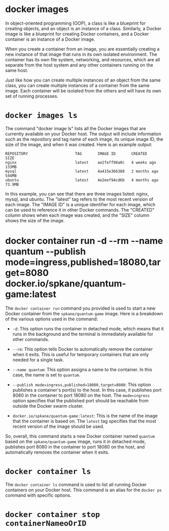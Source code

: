 
# docker images
In object-oriented programming (OOP), a class is like a blueprint for creating objects, and an object is an instance of a class. Similarly, a Docker image is like a blueprint for creating Docker containers, and a Docker container is an instance of a Docker image.

When you create a container from an image, you are essentially creating a new instance of that image that runs in its own isolated environment. The container has its own file system, networking, and resources, which are all separate from the host system and any other containers running on the same host.

Just like how you can create multiple instances of an object from the same class, you can create multiple instances of a container from the same image. Each container will be isolated from the others and will have its own set of running processes.



# `docker images ls`
The command "docker image ls" lists all the Docker images that are currently available on your Docker host. The output will include information such as the repository and tag name of each image, its unique image ID, the size of the image, and when it was created. Here is an example output:

```
REPOSITORY                     TAG       IMAGE ID       CREATED         SIZE
nginx                          latest    ae2feff98a0c   4 weeks ago     133MB
mysql                          latest    4a415e366388   2 months ago    544MB
ubuntu                         latest    4e2eef94cd6b   4 months ago    73.9MB
```

In this example, you can see that there are three images listed: nginx, mysql, and ubuntu. The "latest" tag refers to the most recent version of each image. The "IMAGE ID" is a unique identifier for each image, which can be used to reference it in other Docker commands. The "CREATED" column shows when each image was created, and the "SIZE" column shows the size of the image.
# docker container run -d --rm --name quantum --publish mode=ingress,published=18080,target=8080 docker.io/spkane/quantum-game:latest

The `docker container run` command you provided is used to start a new Docker container from the `spkane/quantum-game` image. Here is a breakdown of the various options used in the command:

- `-d`: This option runs the container in detached mode, which means that it runs in the background and the terminal is immediately available for other commands.

- `--rm`: This option tells Docker to automatically remove the container when it exits. This is useful for temporary containers that are only needed for a single task.

- `--name quantum`: This option assigns a name to the container. In this case, the name is set to `quantum`.

- `--publish mode=ingress,published=18080,target=8080`: This option publishes a container's port(s) to the host. In this case, it publishes port 8080 in the container to port 18080 on the host. The `mode=ingress` option specifies that the published port should be reachable from outside the Docker swarm cluster.

- `docker.io/spkane/quantum-game:latest`: This is the name of the image that the container is based on. The `latest` tag specifies that the most recent version of the image should be used.

So, overall, this command starts a new Docker container named `quantum` based on the `spkane/quantum-game` image, runs it in detached mode, publishes port 8080 in the container to port 18080 on the host, and automatically removes the container when it exits.


# `docker container ls`

The `docker container ls` command is used to list all running Docker containers on your Docker host. This command is an alias for the `docker ps` command with specific options.

# `docker container stop containerNameoOrID`